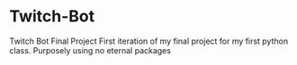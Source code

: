 # Twitch-Bot
Twitch Bot Final Project
First iteration of my final project for my first python class.
Purposely using no eternal packages
